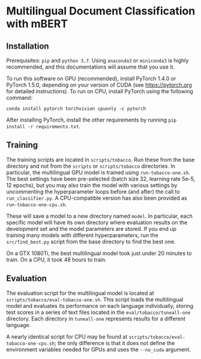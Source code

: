 # Multilingual Document Classification with mBERT

## Installation
Prerequisites: `pip` and `python 3.7`. Using `anaconda3` or `miniconda3` is highly recommended, and this documentations will assume that you use it.

To run this software on GPU (recommended), install PyTorch 1.4.0 or PyTorch 1.5.0, depending on your version of CUDA (see https://pytorch.org for detailed instructions). To run on CPU, install PyTorch using the following command:
```
conda install pytorch torchvision cpuonly -c pytorch
```

After installing PyTorch, install the other requirements by running `pip install -r requirements.txt`.


## Training
The training scripts are located in `scripts/tobacco`. Run these from the base directory and not from the `scripts` or `scripts/tobacco` directories. In particular, the multilingual GPU model is trained using `run-tobacco-one.sh`. The best settings have been pre-selected (batch size 32, learning rate 5e-5, 12 epochs), but you may also train the model with various settings by uncommenting the hyperparameter loops before (and after) the call to `run_classifier.py`. A CPU-compatible version has also been provided as `run-tobacco-one-cpu.sh`.

These will save a model to a new directory named `model`. In particular, each specific model will have its own directory where evaluation results on the development set and the model parameters are stored. If you end up training many models with different hyperparameters, run the `src/find_best.py` script from the base directory to find the best one.

On a GTX 1080Ti, the best multilingual model took just under 20 minutes to train. On a CPU, it took 48 hours to train.


## Evaluation
The evaluation script for the multilingual model is located at `scripts/tobacco/eval-tobacco-one.sh`. This script loads the multilingual model and evaluates its performance on each language individually, storing test scores in a series of text files located in the `eval/tobacco/tuneall-one` directory. Each directory in `tuneall-one` represents results for a different language.

A nearly identical script for CPU may be found at `scripts/tobacco/eval-tobacco-one-cpu.sh`; the only difference is that it does not define the environment variables needed for GPUs and uses the `--no_cuda` argument.

